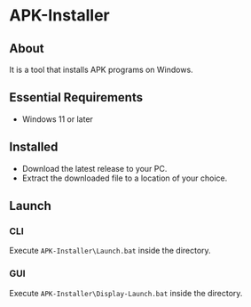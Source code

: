 # APK-Installer
## About
It is a tool that installs APK programs on Windows.
## Essential Requirements
- Windows 11 or later
## Installed
- Download the latest release to your PC.
- Extract the downloaded file to a location of your choice.
## Launch
### CLI
Execute `APK-Installer\Launch.bat` inside the directory.
### GUI
Execute `APK-Installer\Display-Launch.bat` inside the directory.
